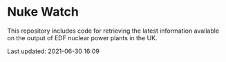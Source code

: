 # Nuke Watch

This repository includes code for retrieving the latest information available on the output of EDF nuclear power plants in the UK.

Last updated: 2021-06-30 16:09